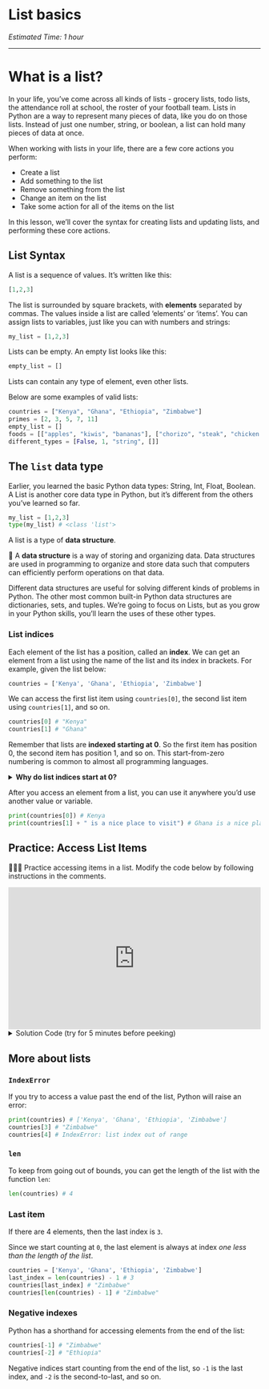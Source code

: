 # List basics

_Estimated Time: 1 hour_

---

# What is a list?

In your life, you’ve come across all kinds of lists - grocery lists, todo lists, the attendance roll at school, the roster of your football team. Lists in Python are a way to represent many pieces of data, like you do on those lists. Instead of just one number, string, or boolean, a list can hold many pieces of data at once.

When working with lists in your life, there are a few core actions you perform:

- Create a list
- Add something to the list
- Remove something from the list
- Change an item on the list
- Take some action for all of the items on the list

In this lesson, we’ll cover the syntax for creating lists and updating lists, and performing these core actions.

## List Syntax

A list is a sequence of values. It’s written like this:

```python
[1,2,3]
```

The list is surrounded by square brackets, with **elements** separated by commas. The values inside a list are called ‘elements’ or ‘items’. You can assign lists to variables, just like you can with numbers and strings:

```python
my_list = [1,2,3]
```

Lists can be empty. An empty list looks like this:

```python
empty_list = []
```

Lists can contain any type of element, even other lists.

Below are some examples of valid lists:

```python
countries = ["Kenya", "Ghana", "Ethiopia", "Zimbabwe"]
primes = [2, 3, 5, 7, 11]
empty_list = []
foods = [["apples", "kiwis", "bananas"], ["chorizo", "steak", "chicken nuggets"], ["ice cream", "popcorn", "chocolate bars"]]
different_types = [False, 1, "string", []]
```

## The `list` data type

Earlier, you learned the basic Python data types: String, Int, Float, Boolean. A List is another core data type in Python, but it’s different from the others you’ve learned so far.

```python
my_list = [1,2,3]
type(my_list) # <class 'list'>
```

A list is a type of **data structure**.

<aside>

📗 A **data structure** is a way of storing and organizing data. Data structures are used in programming to organize and store data such that computers can efficiently perform operations on that data.

</aside>

Different data structures are useful for solving different kinds of problems in Python. The other most common built-in Python data structures are dictionaries, sets, and tuples. We’re going to focus on Lists, but as you grow in your Python skills, you’ll learn the uses of these other types.

### List indices

Each element of the list has a position, called an **index**. We can get an element from a list using the name of the list and its index in brackets. For example, given the list below:

```python
countries = ['Kenya', 'Ghana', 'Ethiopia', 'Zimbabwe']
```

We can access the first list item using `countries[0]`, the second list item using `countries[1]`, and so on.

```python
countries[0] # "Kenya"
countries[1] # "Ghana"
```

Remember that lists are **indexed starting at 0**. So the first item has position 0, the second item has position 1, and so on. This start-from-zero numbering is common to almost all programming languages.

<details>
<summary><strong>Why do list indices start at 0?</strong></summary>

You can think of a list index as an **offset.** Indexes answer the question: _"How many spaces from the start do I go to find the item?"_

![array_indices_explanation.png](/future-proof-with-python/lists-and-loops/list-basics/array-indices-explanation.png)

In this list, you have to move 0 spaces to get to `"Kenya"`, so it is at index `0`. You have to move 2 spaces to get to Ethiopia, so it is at index `2`.

```python
countries[0] # "Kenya"
countries[2] # "Ethiopia"
```

</details>

After you access an element from a list, you can use it anywhere you’d use another value or variable.

```python
print(countries[0]) # Kenya
print(countries[1] + " is a nice place to visit") # Ghana is a nice place to visit
```

## Practice: Access List Items

<aside>

👩🏿‍💻 Practice accessing items in a list. Modify the code below by following instructions in the comments.

</aside>

<div style="position: relative; padding-bottom: 56.25%; height: 0;"><iframe src="https://replit.com/team/tk9-fpwp/W41-Accessing-List-Items" frameborder="0" webkitallowfullscreen mozallowfullscreen allowfullscreen style="position: absolute; top: 0; left: 0; width: 100%; height: 100%;"></iframe></div>

<details>
<summary>Solution Code (try for 5 minutes before peeking)</summary>

```python
tallest_buildings = ["Burj Khalifa", "Merdeka 118", "Shanghai Tower", "Abraj Al-Bait Clock Tower", "Ping An International Finance Centre", "Lotte World Tower"]

print(tallest_buildings[0])
print(tallest_buildings[2])
print(tallest_buildings[1], "is taller than", tallest_buildings[5])
```

</details>

## More about lists

### `IndexError`

If you try to access a value past the end of the list, Python will raise an error:

```python
print(countries) # ['Kenya', 'Ghana', 'Ethiopia', 'Zimbabwe']
countries[3] # "Zimbabwe"
countries[4] # IndexError: list index out of range
```

### `len`

To keep from going out of bounds, you can get the length of the list with the function `len`:

```python
len(countries) # 4
```

### Last item

If there are 4 elements, then the last index is `3`.

Since we start counting at `0`, the last element is always at index _one less than the length of the list_.

```python
countries = ['Kenya', 'Ghana', 'Ethiopia', 'Zimbabwe']
last_index = len(countries) - 1 # 3
countries[last_index] # "Zimbabwe"
countries[len(countries) - 1] # "Zimbabwe"
```

### Negative indexes

Python has a shorthand for accessing elements from the end of the list:

```python
countries[-1] # "Zimbabwe"
countries[-2] # "Ethiopia"
```

Negative indices start counting from the end of the list, so `-1` is the last index, and `-2` is the second-to-last, and so on.

<!-- TODO: add practice on accessing list items -->
